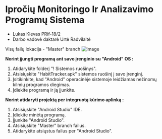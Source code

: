 # Ipročių Monitoringo Ir Analizavimo Programų Sistema
- Lukas Klevas PRif-18/2
- Darbo vadovė daktarė Urtė Radvilaitė

Visų failų lokacija - "Master" branch
![image](https://user-images.githubusercontent.com/104839179/167714270-fac21452-c281-46cc-86af-af8a9a72eb8b.png)


**Norint įjungti programą ant savo įrenginio su "Android" OS :**
1. Atidarykite folderį "! Sistemos ruošinys".
2. Atsisiųskite "HabitTracker.apk" sistemos ruošinį į savo įrenginį.
3. Įsitikinkite, kad "Android" operacinėje sistemoje leidžiamas nežinomų kilmių programos diegimas.
4. Įdiekite programą ir ją įjunkite.

**Norint atidaryti projektą per integruotą kūrimo aplinką :**
1. Atsisiųskite "Android Studio" IDE.
2. Įdiekite minėtą programą.
3. Įjunkite "Android Studio".
4. Atsisiųskite "Master" branch failus.
5. Atidarykite atsiųstus failus per "Android Studio".
